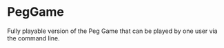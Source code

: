 # PegGame
Fully playable version of the Peg Game that can be played by one user via the command line.
